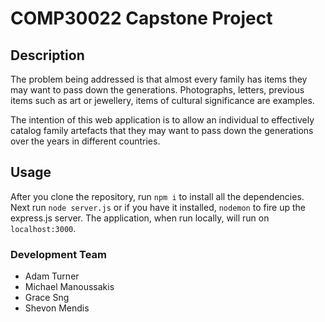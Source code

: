 # COMP30022 Capstone Project

## Description

The problem being addressed is that almost every family has items they may want to pass down the generations. Photographs, letters, previous items such as art or jewellery, items of cultural significance are examples.

The intention of this web application is to allow an individual to effectively catalog family artefacts that they may want to pass down the generations over the years in different countries.

## Usage

After you clone the repository, run `npm i` to install all the dependencies.
Next run `node server.js` or if you have it installed, `nodemon` to fire up
the express.js server. The application, when run locally, will run on
`localhost:3000`.

### Development Team

* Adam Turner
* Michael Manoussakis
* Grace Sng
* Shevon Mendis


